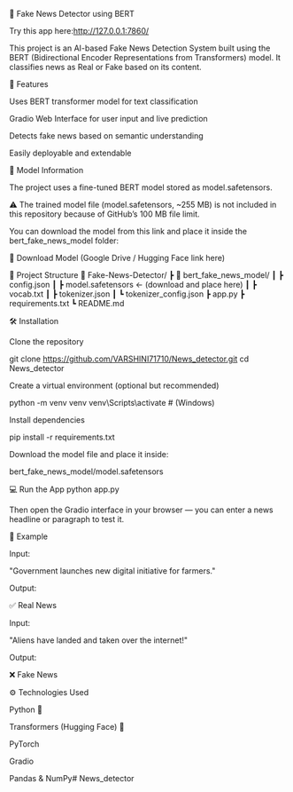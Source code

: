 📰 Fake News Detector using BERT

Try this app here:http://127.0.0.1:7860/

This project is an AI-based Fake News Detection System built using the BERT (Bidirectional Encoder Representations from Transformers) model.
It classifies news as Real or Fake based on its content.

🚀 Features

Uses BERT transformer model for text classification

Gradio Web Interface for user input and live prediction

Detects fake news based on semantic understanding

Easily deployable and extendable

🧠 Model Information

The project uses a fine-tuned BERT model stored as model.safetensors.

⚠️ The trained model file (model.safetensors, ~255 MB) is not included in this repository because of GitHub’s 100 MB file limit.

You can download the model from this link and place it inside the bert_fake_news_model folder:

🔗 Download Model (Google Drive / Hugging Face link here)

🧩 Project Structure
📂 Fake-News-Detector/
 ┣ 📂 bert_fake_news_model/
 ┃ ┣ config.json
 ┃ ┣ model.safetensors     ← (download and place here)
 ┃ ┣ vocab.txt
 ┃ ┣ tokenizer.json
 ┃ ┗ tokenizer_config.json
 ┣ app.py
 ┣ requirements.txt
 ┗ README.md

🛠️ Installation

Clone the repository

git clone https://github.com/VARSHINI71710/News_detector.git
cd News_detector


Create a virtual environment (optional but recommended)

python -m venv venv
venv\Scripts\activate   # (Windows)


Install dependencies

pip install -r requirements.txt


Download the model file and place it inside:

bert_fake_news_model/model.safetensors

💻 Run the App
python app.py


Then open the Gradio interface in your browser — you can enter a news headline or paragraph to test it.

🧾 Example

Input:

"Government launches new digital initiative for farmers."

Output:

✅ Real News

Input:

"Aliens have landed and taken over the internet!"

Output:

❌ Fake News

⚙️ Technologies Used

Python 🐍

Transformers (Hugging Face) 🤗

PyTorch

Gradio

Pandas & NumPy# News_detector
